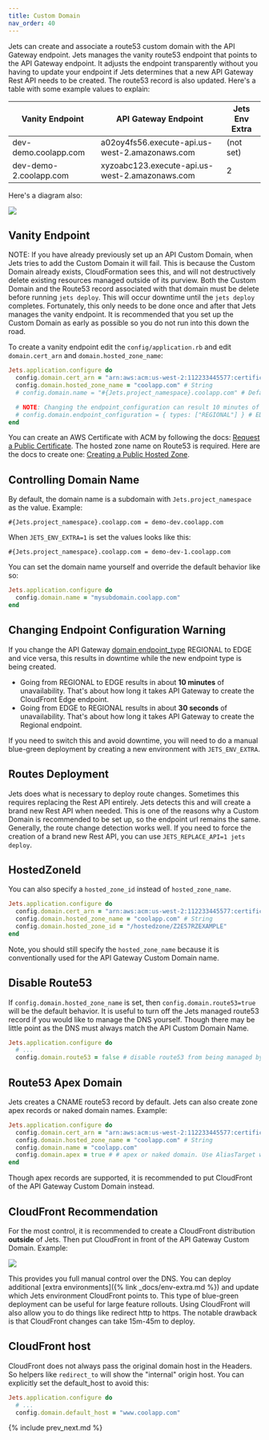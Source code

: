 ```yaml
---
title: Custom Domain
nav_order: 40
---
```


Jets can create and associate a route53 custom domain with the API Gateway endpoint.  Jets manages the vanity route53 endpoint that points to the API Gateway endpoint.  It adjusts the endpoint transparently without you having to update your endpoint if Jets determines that a new API Gateway Rest API needs to be created. The route53 record is also updated. Here's a table with some example values to explain:

Vanity Endpoint | API Gateway Endpoint | Jets Env Extra
--- | --- | ---
dev-demo.coolapp.com | a02oy4fs56.execute-api.us-west-2.amazonaws.com | (not set)
dev-demo-2.coolapp.com | xyzoabc123.execute-api.us-west-2.amazonaws.com | 2

Here's a diagram also:

![](/img/docs/routing/jets-vanity-endpoint.png)

## Vanity Endpoint

NOTE: If you have already previously set up an API Custom Domain, when Jets tries to add the Custom Domain it will fail. This is because the Custom Domain already exists, CloudFormation sees this, and will not destructively delete existing resources managed outside of its purview. Both the Custom Domain and the Route53 record associated with that domain must be delete before running `jets deploy`. This will occur downtime until the `jets deploy` completes. Fortunately, this only needs to be done once and after that Jets manages the vanity endpoint.  It is recommended that you set up the Custom Domain as early as possible so you do not run into this down the road.

To create a vanity endpoint edit the `config/application.rb` and edit `domain.cert_arn` and `domain.hosted_zone_name`:

```ruby
Jets.application.configure do
  config.domain.cert_arn = "arn:aws:acm:us-west-2:112233445577:certificate/8d8919ce-a710-4050-976b-b33da991e7e8" # String
  config.domain.hosted_zone_name = "coolapp.com" # String
  # config.domain.name = "#{Jets.project_namespace}.coolapp.com" # Default is the example convention

  # NOTE: Changing the endpoint_configuration can result 10 minutes of downtime if going from REGIONAL to EDGE
  # config.domain.endpoint_configuration = { types: ["REGIONAL"] } # EDGE or REGIONAL
end
```

You can create an AWS Certificate with ACM by following the docs: [Request a Public Certificate](https://docs.aws.amazon.com/acm/latest/userguide/gs-acm-request-public.html). The hosted zone name on Route53 is required. Here are the docs to create one: [Creating a Public Hosted Zone](https://docs.aws.amazon.com/Route53/latest/DeveloperGuide/CreatingHostedZone.html).

## Controlling Domain Name

By default, the domain name is a subdomain with `Jets.project_namespace` as the value. Example:

    #{Jets.project_namespace}.coolapp.com = demo-dev.coolapp.com

When `JETS_ENV_EXTRA=1` is set the values looks like this:

    #{Jets.project_namespace}.coolapp.com = demo-dev-1.coolapp.com

You can set the domain name yourself and override the default behavior like so:

```ruby
Jets.application.configure do
  config.domain.name = "mysubdomain.coolapp.com"
end
```

## Changing Endpoint Configuration Warning

If you change the API Gateway [domain endpoint_type](https://docs.aws.amazon.com/AWSCloudFormation/latest/UserGuide/aws-properties-apigateway-domainname-endpointconfiguration.html) REGIONAL to EDGE and vice versa, this results in downtime while the new endpoint type is being created.

* Going from REGIONAL to EDGE results in about **10 minutes** of unavailability. That's about how long it takes API Gateway to create the CloudFront Edge endpoint.
* Going from EDGE to REGIONAL results in about **30 seconds** of unavailability. That's about how long it takes API Gateway to create the Regional endpoint.

If you need to switch this and avoid downtime, you will need to do a manual blue-green deployment by creating a new environment with `JETS_ENV_EXTRA`.

## Routes Deployment

Jets does what is necessary to deploy route changes. Sometimes this requires replacing the Rest API entirely. Jets detects this and will create a brand new Rest API when needed. This is one of the reasons why a Custom Domain is recommended to be set up, so the endpoint url remains the same.  Generally, the route change detection works well. If you need to force the creation of a brand new Rest API, you can use `JETS_REPLACE_API=1 jets deploy`.

## HostedZoneId

You can also specify a `hosted_zone_id` instead of `hosted_zone_name`.

```ruby
Jets.application.configure do
  config.domain.cert_arn = "arn:aws:acm:us-west-2:112233445577:certificate/8d8919ce-a710-4050-976b-b33da991e7e8" # String
  config.domain.hosted_zone_name = "coolapp.com" # String
  config.domain.hosted_zone_id = "/hostedzone/Z2E57RZEXAMPLE"
end
```

Note, you should still specify the `hosted_zone_name` because it is conventionally used for the API Gateway Custom Domain name.

## Disable Route53

If `config.domain.hosted_zone_name` is set, then `config.domain.route53=true` will be the default behavior. It is useful to turn off the Jets managed route53 record if you would like to manage the DNS yourself.  Though there may be little point as the DNS must always match the API Custom Domain Name.

```ruby
Jets.application.configure do
  # ...
  config.domain.route53 = false # disable route53 from being managed by jets.
```

## Route53 Apex Domain

Jets creates a CNAME route53 record by default. Jets can also create zone apex records or naked domain names. Example:

```ruby
Jets.application.configure do
  config.domain.cert_arn = "arn:aws:acm:us-west-2:112233445577:certificate/8d8919ce-a710-4050-976b-b33da991e7e8" # String
  config.domain.hosted_zone_name = "coolapp.com" # String
  config.domain.name = "coolapp.com"
  config.domain.apex = true # # apex or naked domain. Use AliasTarget with an A record instead of a CNAME
end
```

Though apex records are supported, it is recommended to put CloudFront of the API Gateway Custom Domain instead.

## CloudFront Recommendation

For the most control, it is recommended to create a CloudFront distribution **outside** of Jets. Then put CloudFront in front of the API Gateway Custom Domain.  Example:

![](/img/docs/routing/jets-vanity-endpoint-cloudfront.png)

This provides you full manual control over the DNS. You can deploy additional [extra environments]({% link _docs/env-extra.md %}) and update which Jets environment CloudFront points to. This type of blue-green deployment can be useful for large feature rollouts. Using CloudFront will also allow you to do things like redirect http to https. The notable drawback is that CloudFront changes can take 15m-45m to deploy.

## CloudFront host

CloudFront does not always pass the original domain host in the Headers. So helpers like `redirect_to` will show the "internal" origin host. You can explicitly set the default_host to avoid this:

```ruby
Jets.application.configure do
  # ...
  config.domain.default_host = "www.coolapp.com"
```

{% include prev_next.md %}
